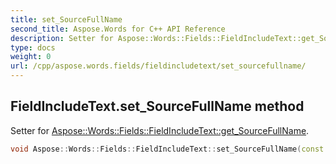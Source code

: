 ```yaml
---
title: set_SourceFullName
second_title: Aspose.Words for C++ API Reference
description: Setter for Aspose::Words::Fields::FieldIncludeText::get_SourceFullName. 
type: docs
weight: 0
url: /cpp/aspose.words.fields/fieldincludetext/set_sourcefullname/
---
```

## FieldIncludeText.set_SourceFullName method


Setter for [Aspose::Words::Fields::FieldIncludeText::get_SourceFullName](../get_sourcefullname/).

```cpp
void Aspose::Words::Fields::FieldIncludeText::set_SourceFullName(const System::String &value)
```

